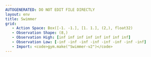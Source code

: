 ```yaml
---
AUTOGENERATED: DO NOT EDIT FILE DIRECTLY
layout: env
title: Swimmer
grid:
   - Action Space: Box([-1. -1.], [1. 1.], (2,), float32)
   - Observation Shape: (8,)
   - Observation High: [inf inf inf inf inf inf inf inf]
   - Observation Low: [-inf -inf -inf -inf -inf -inf -inf -inf]
   - Import: <code>gym.make("Swimmer-v2")</code>
---
```

